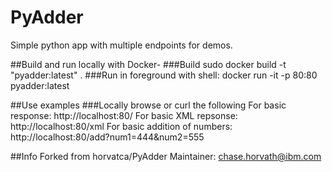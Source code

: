 # PyAdder
Simple python app with multiple endpoints for demos.

##Build and run locally with Docker-
###Build
sudo docker build -t "pyadder:latest" .
###Run in foreground with shell:
docker run -it -p 80:80 pyadder:latest

##Use examples
###Locally browse or curl the following
For basic response: http://localhost:80/
For basic XML repsonse: http://localhost:80/xml
For basic addition of numbers: http://localhost:80/add?num1=444&num2=555

##Info
Forked from horvatca/PyAdder
Maintainer: chase.horvath@ibm.com